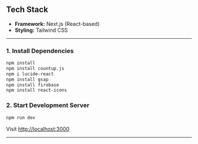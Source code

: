 ## Tech Stack

- **Framework:** Next.js (React-based)
- **Styling:** Tailwind CSS

---


### 1. Install Dependencies

```bash
npm install
npm install countup.js
npm i lucide-react
npm install gsap
npm install firebase
npm install react-icons
```

### 2. Start Development Server

```bash
npm run dev
```

Visit [http://localhost:3000](http://localhost:3000)

---
